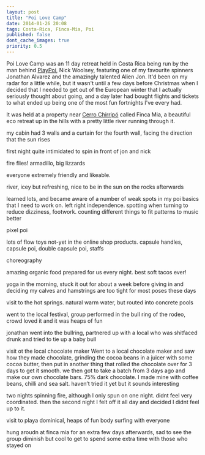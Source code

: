 ```yaml
---
layout: post
title: "Poi Love Camp"
date: 2014-01-26 20:08
tags: Costa-Rica, Finca-Mia, Poi
published: false
dont_cache_images: true
priority: 0.5
---
```

Poi Love Camp was an 11 day retreat held in Costa Rica being run by the man
behind [PlayPoi](http://www.playpoi.com), Nick Woolsey, featuring one of my
favourite spinners Jonathan Alvarez and the amazingly talented Alien Jon. It'd
been on my radar for a little while, but it wasn't until a few days before
Christmas when I decided that I needed to get out of the European winter that I
actually seriously thought about going, and a day later had bought flights and
tickets to what ended up being one of the most fun fortnights I've every had.

<!-- more -->

It was held at a property near [Cerro Chirripó](http://en.wikipedia.org/wiki/Cerro_Chirrip%C3%B3) called Finca Mia, a beautiful eco retreat up in the hills with a pretty little river running through it.

my cabin had 3 walls and a curtain for the fourth wall, facing the direction
that the sun rises

first night quite intimidated to spin in front of jon and nick

fire flies! armadillo, big lizzards

everyone extremely friendly and likeable.

river, icey but refreshing, nice to be in the sun on the rocks afterwards

learned lots, and became aware of a number of weak spots in my poi basics that I
need to work on. left right independence. spotting when turning to reduce
dizziness, footwork. counting different things to fit patterns to music better

pixel poi

lots of flow toys not-yet in the online shop products. capsule handles, capsule
poi, double capsule poi, staffs

choreography

amazing organic food prepared for us every night. best soft tacos ever!


yoga in the morning, stuck it out for about a week before giving in and deciding
my calves and hamstrings are too tight for most poses these days

visit to the hot springs. natural warm water, but routed into concrete pools

went to the local festival, group performed in the bull ring of the rodeo, crowd
loved it and it was heaps of fun

jonathan went into the bullring, partnered up with a local who was shitfaced
drunk and tried to tie up a baby bull

visit ot the local chocolate maker Went to a local chocolate maker and saw how they made chocolate, grinding the cocoa beans in a juicer with some cocoa butter, then put in another thing that rolled the chocolate over for 3 days to get it smooth. we then got to take a batch from 3 days ago and make our own chocolate bars. 75% dark chocolate. I made mine with coffee beans, chilli and sea salt. haven’t tried it yet but it sounds interesting

two nights spinning fire, although I only spun on one night. didnt feel very
coordinated. then the second night I felt off it all day and decided I didnt
feel up to it.

visit to playa dominical, heaps of fun body surfing with everyone

hung aroudn at finca mia for an extra few days afterwards, sad to see the group
diminish but cool to get to spend some extra time with those who stayed on
